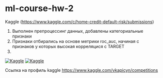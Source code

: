 # ml-course-hw-2
Kaggle (https://www.kaggle.com/c/home-credit-default-risk/submissions)

1) Выполнен препроцессинг данных, добавлены категориальные признаки
2) Признаки отбирались на основе метрики roc_auc, начиная с признаков у которых высокая корреляцися с TARGET
3) 
[![Kaggle](https://i.ibb.co/xHGF8V0/2020-10-02-22-32-45.png)](https://www.kaggle.com/vkapicyn/competitions)
[![Kaggle](https://i.ibb.co/QP6HdPM/2020-10-02-22-29-54.png)](https://www.kaggle.com/vkapicyn/competitions)

Ссылка на профиль kaggle
https://www.kaggle.com/vkapicyn/competitions
